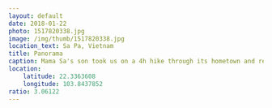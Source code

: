 ```yaml
---
layout: default
date: 2018-01-22
photo: 1517820338.jpg
image: /img/thumb/1517820338.jpg
location_text: Sa Pa, Vietnam
title: Panorama
caption: Mama Sa's son took us on a 4h hike through its hometown and region. We saw water buffalos, lots of farm animals and many many rice fields. The valley is absolutely stunning!
location:
    latitude: 22.3363608
    longitude: 103.8437852
ratio: 3.06122
---
```

